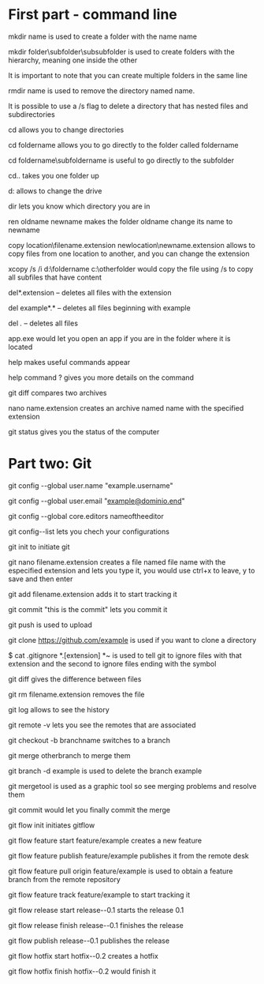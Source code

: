 # First part - command line

 mkdir name is used to create a folder with the name name
 
 mkdir folder\subfolder\subsubfolder is used to create folders with the hierarchy, meaning one inside the other
 
 It is important to note that you can create multiple folders in the same line
 
 rmdir name is used to remove the directory named name. 
 
 It is possible to use a /s flag to delete a directory that has nested files and subdirectories
 
 cd allows you to change directories

 cd foldername allows you to go directly to the folder called foldername

 cd foldername\subfoldername is useful to go directly to the subfolder

 cd.. takes you one folder up

 d: allows to change the drive

 dir lets you know which directory you are in

 ren oldname newname makes the folder oldname change its name to newname

 copy location\filename.extension newlocation\newname.extension allows to copy files from one location to another, and you can change the extension

 xcopy /s /i d:\foldername c:\otherfolder would copy the file using /s to copy all subfiles that have content

 del*.extension – deletes all files with the extension

 del example*.* – deletes all files beginning with example 

 del *.* – deletes all files

 app.exe would let you open an app if you are in the folder where it is located

 help makes useful commands appear

 help command \? gives you more details on the command 

 git diff compares two archives

 nano name.extension creates an archive named name with the specified extension

 git status gives you the status of the computer

 
# Part two: Git

 git config --global user.name "example.username"

 git config --global user.email "example@dominio.end"

 git config --global core.editors nameoftheeditor

 git config--list lets you chech your configurations

 git init to initiate git

 git nano filename.extension creates a file named file name with the especified extension and lets you type it,
 you would use ctrl+x to leave, y to save and then enter

 git add filename.extension adds it to start tracking it

 git commit "this is the commit" lets you commit it

 git push is used to upload 

 git clone https://github.com/example is used if you want to clone a directory

 $ cat .gitignore *.[extension] *~ is used to tell git to ignore files with that extension and the second to ignore files ending with the symbol

 git diff gives the difference between files

 git rm filename.extension removes the file 

 git log allows to see the history

 git remote -v lets you see the remotes that are associated

 git checkout -b branchname switches to a branch
 
 git merge otherbranch to merge them

 git branch -d example is used to delete the branch example

 git mergetool is used as a graphic tool so see merging problems and resolve them

 git commit would let you finally commit the merge

 git flow init initiates gitflow

 git flow feature start feature/example creates a new feature

 git flow feature publish feature/example publishes it from the remote desk

 git flow feature pull origin feature/example is used to obtain a feature branch from the remote repository

 git flow feature track feature/example to start tracking it

 git flow release start release--0.1 starts the release 0.1

 git flow release finish release--0.1 finishes the release

 git flow publish release--0.1 publishes the release

 git flow hotfix start hotfix--0.2 creates a hotfix

 git flow hotfix finish hotfix--0.2 would finish it

 
